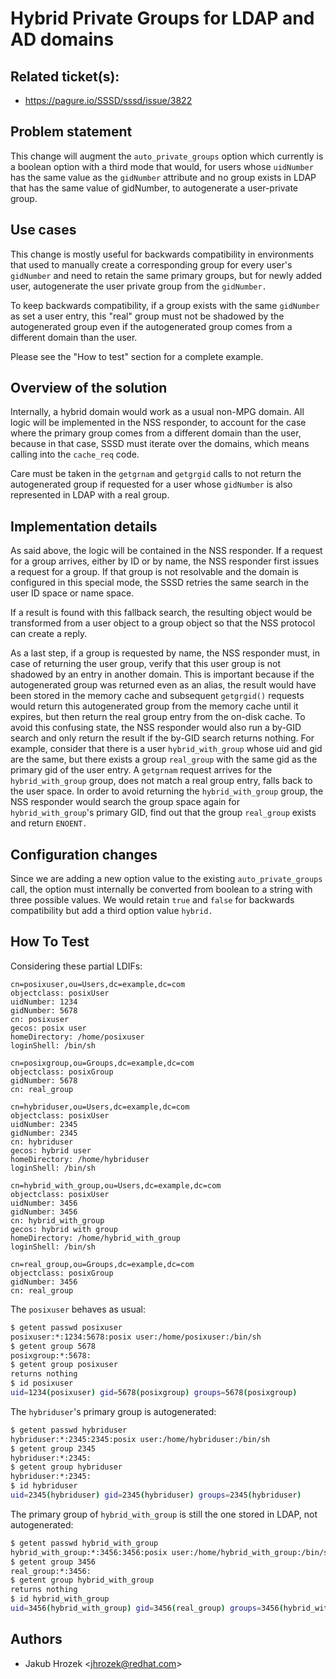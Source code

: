 # Hybrid Private Groups for LDAP and AD domains

## Related ticket(s):

* <https://pagure.io/SSSD/sssd/issue/3822>

## Problem statement

This change will augment the `auto_private_groups` option which currently is a boolean option with a third mode that would, for users whose `uidNumber` has the same value as the `gidNumber` attribute and no group exists in LDAP that has the same value of gidNumber, to autogenerate a user-private group.

## Use cases

This change is mostly useful for backwards compatibility in environments that used to manually create a corresponding group for every user's `gidNumber` and need to retain the same primary groups, but for newly added user, autogenerate the user private group from the `gidNumber.`

To keep backwards compatibility, if a group exists with the same `gidNumber` as set a user entry, this "real" group must not be shadowed by the autogenerated group even if the autogenerated group comes from a different domain than the user.

Please see the "How to test" section for a complete example.

## Overview of the solution

Internally, a hybrid domain would work as a usual non-MPG domain. All logic will be implemented in the NSS responder, to account for the case where the primary group comes from a different domain than the user, because in that case, SSSD must iterate over the domains, which means calling into the `cache_req` code.

Care must be taken in the `getgrnam` and `getgrgid` calls to not return the autogenerated group if requested for a user whose `gidNumber` is also represented in LDAP with a real group.

## Implementation details

As said above, the logic will be contained in the NSS responder. If a request for a group arrives, either by ID or by name, the NSS responder first issues a request for a group. If that group is not resolvable and the domain is configured in this special mode, the SSSD retries the same search in the user ID space or name space.

If a result is found with this fallback search, the resulting object would be transformed from a user object to a group object so that the NSS protocol can create a reply.

As a last step, if a group is requested by name, the NSS responder must, in case of returning the user group, verify that this user group is not shadowed by an entry in another domain. This is important because if the autogenerated group was returned even as an alias, the result would have been stored in the memory cache and subsequent `getgrgid()` requests would return this autogenerated group from the memory cache until it expires, but then return the real group entry from the on-disk cache. To avoid this confusing state, the NSS responder would also run a by-GID search and only return the result if the by-GID search returns nothing. For example, consider that there is a user `hybrid_with_group` whose uid and gid are the same, but there exists a group `real_group` with the same gid as the primary gid of the user entry. A `getgrnam` request arrives for the `hybrid_with_group` group, does not match a real group entry, falls back to the user space. In order to avoid returning the `hybrid_with_group` group, the NSS responder would search the group space again for `hybrid_with_group`'s primary GID, find out that the group `real_group` exists and return `ENOENT.`

## Configuration changes

Since we are adding a new option value to the existing `auto_private_groups` call, the option must internally be converted from boolean to a string with three possible values. We would retain `true` and `false` for backwards compatibility but add a third option value `hybrid.`

## How To Test

Considering these partial LDIFs:

```ldif
cn=posixuser,ou=Users,dc=example,dc=com
objectclass: posixUser
uidNumber: 1234
gidNumber: 5678
cn: posixuser
gecos: posix user
homeDirectory: /home/posixuser
loginShell: /bin/sh

cn=posixgroup,ou=Groups,dc=example,dc=com
objectclass: posixGroup
gidNumber: 5678
cn: real_group

cn=hybriduser,ou=Users,dc=example,dc=com
objectclass: posixUser
uidNumber: 2345
gidNumber: 2345
cn: hybriduser
gecos: hybrid user
homeDirectory: /home/hybriduser
loginShell: /bin/sh

cn=hybrid_with_group,ou=Users,dc=example,dc=com
objectclass: posixUser
uidNumber: 3456
gidNumber: 3456
cn: hybrid_with_group
gecos: hybrid with group
homeDirectory: /home/hybrid_with_group
loginShell: /bin/sh

cn=real_group,ou=Groups,dc=example,dc=com
objectclass: posixGroup
gidNumber: 3456
cn: real_group
```

The `posixuser` behaves as usual:

```bash
$ getent passwd posixuser
posixuser:*:1234:5678:posix user:/home/posixuser:/bin/sh
$ getent group 5678
posixgroup:*:5678:
$ getent group posixuser
returns nothing
$ id posixuser
uid=1234(posixuser) gid=5678(posixgroup) groups=5678(posixgroup)
```

The `hybriduser`'s primary group is autogenerated:

```bash
$ getent passwd hybriduser
hybriduser:*:2345:2345:posix user:/home/hybriduser:/bin/sh
$ getent group 2345
hybriduser:*:2345:
$ getent group hybriduser
hybriduser:*:2345:
$ id hybriduser
uid=2345(hybriduser) gid=2345(hybriduser) groups=2345(hybriduser)
```

The primary group of `hybrid_with_group` is still the one stored in LDAP, not autogenerated:

```bash
$ getent passwd hybrid_with_group
hybrid_with_group:*:3456:3456:posix user:/home/hybrid_with_group:/bin/sh
$ getent group 3456
real_group:*:3456:
$ getent group hybrid_with_group
returns nothing
$ id hybrid_with_group
uid=3456(hybrid_with_group) gid=3456(real_group) groups=3456(hybrid_with_group)
```

## Authors

  - Jakub Hrozek \<jhrozek@redhat.com\>
